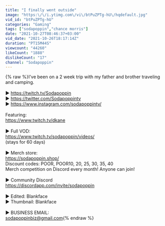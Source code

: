 ```yaml
---
title: "I finally went outside"
image: "https:\/\/i.ytimg.com\/vi\/btPuZPTg-hU\/hqdefault.jpg"
vid_id: "btPuZPTg-hU"
categories: "Gaming"
tags: ["sodapoppin","chance morris"]
date: "2021-10-27T08:46:37+03:00"
vid_date: "2021-10-26T18:17:14Z"
duration: "PT15M44S"
viewcount: "44260"
likeCount: "1888"
dislikeCount: "17"
channel: "Sodapoppin"
---
```

{% raw %}I've been on a 2 week trip with my father and brother traveling and camping.<br /><br />▶ <a rel="nofollow" target="blank" href="https://twitch.tv/Sodapoppin">https://twitch.tv/Sodapoppin</a><br />▶ <a rel="nofollow" target="blank" href="https://twitter.com/Sodapoppintv">https://twitter.com/Sodapoppintv</a><br />▶ <a rel="nofollow" target="blank" href="https://www.instagram.com/sodapoppintv/">https://www.instagram.com/sodapoppintv/</a><br /><br />Featuring:<br /><a rel="nofollow" target="blank" href="https://www.twitch.tv/dkane">https://www.twitch.tv/dkane</a><br /><br />▶ Full VOD:<br /><a rel="nofollow" target="blank" href="https://www.twitch.tv/sodapoppin/videos/">https://www.twitch.tv/sodapoppin/videos/</a><br />(stays for 60 days)<br /><br />▶ Merch store:<br /><a rel="nofollow" target="blank" href="https://sodapoppin.shop/">https://sodapoppin.shop/</a><br />Discount codes: POOR, POOR10, 20, 25, 30, 35, 40<br />Merch competition on Discord every month! Anyone can join!<br /><br />▶ Community Discord<br /><a rel="nofollow" target="blank" href="https://discordapp.com/invite/sodapoppin">https://discordapp.com/invite/sodapoppin</a><br /><br />▶ Edited: Blankface<br />▶ Thumbnail: Blankface<br /><br />▶ BUSINESS EMAIL: <br />sodapoppinbiz@gmail.com{% endraw %}
